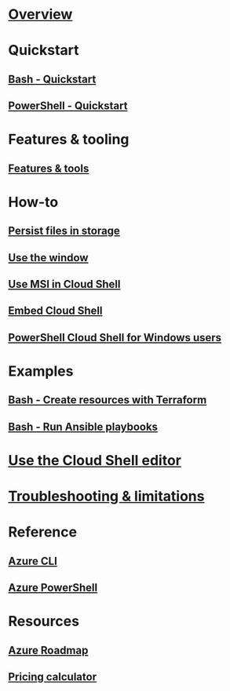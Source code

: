 # [Overview](overview.md)

# Quickstart
## [Bash - Quickstart](quickstart.md)
## [PowerShell - Quickstart](quickstart-powershell.md)

# Features & tooling
## [Features & tools](features.md)

# How-to
## [Persist files in storage](persisting-shell-storage.md)
## [Use the window](using-the-shell-window.md)
## [Use MSI in Cloud Shell](msi-authorization.md)
## [Embed Cloud Shell](embed-cloud-shell.md)
## [PowerShell Cloud Shell for Windows users](cloud-shell-windows-users.md)

# Examples
## [Bash - Create resources with Terraform](example-terraform-bash.md)
## [Bash - Run Ansible playbooks](../ansible/ansible-run-playbook-in-cloudshell.md)

# [Use the Cloud Shell editor](using-cloud-shell-editor.md)

# [Troubleshooting & limitations](troubleshooting.md)

# Reference
## [Azure CLI](/cli/azure)
## [Azure PowerShell](/powershell/azure)

# Resources
## [Azure Roadmap](https://azure.microsoft.com/roadmap/?category=monitoring-management)
## [Pricing calculator](https://azure.microsoft.com/pricing/calculator/)
